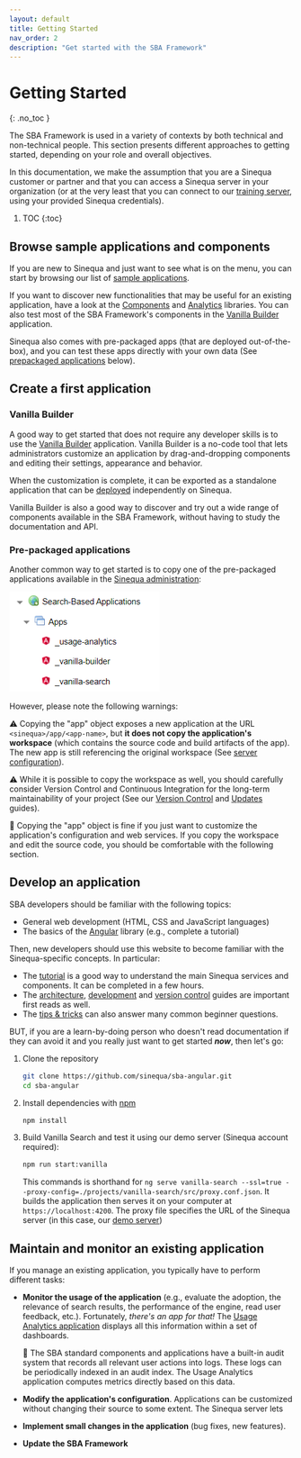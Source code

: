 ```yaml
---
layout: default
title: Getting Started
nav_order: 2
description: "Get started with the SBA Framework"
---
```


# Getting Started
{: .no_toc }

The SBA Framework is used in a variety of contexts by both technical and non-technical people. This section presents different approaches to getting started, depending on your role and overall objectives.

In this documentation, we make the assumption that you are a Sinequa customer or partner and that you can access a Sinequa server in your organization (or at the very least that you can connect to our [training server](https://vm-su-sba.sinequa.com:13343), using your provided Sinequa credentials).

1. TOC
{:toc}

## Browse sample applications and components

If you are new to Sinequa and just want to see what is on the menu, you can start by browsing our list of [sample applications](apps/apps.html).

If you want to discover new functionalities that may be useful for an existing application, have a look at the [Components](libraries/components/components.html) and [Analytics](libraries/analytics/analytics.html) libraries. You can also test most of the SBA Framework's components in the [Vanilla Builder](#vanilla-builder) application.

Sinequa also comes with pre-packaged apps (that are deployed out-of-the-box), and you can test these apps directly with your own data (See [prepackaged applications](#pre-packaged-applications) below).

## Create a first application

### Vanilla Builder

A good way to get started that does not require any developer skills is to use the [Vanilla Builder](apps/5-vanilla-builder.html) application. Vanilla Builder is a no-code tool that lets administrators customize an application by drag-and-dropping components and editing their settings, appearance and behavior.

When the customization is complete, it can be exported as a standalone application that can be [deployed](guides/4-deployment.html) independently on Sinequa.

Vanilla Builder is also a good way to discover and try out a wide range of components available in the SBA Framework, without having to study the documentation and API.

### Pre-packaged applications

Another common way to get started is to copy one of the pre-packaged applications available in the [Sinequa administration](guides/2-server-config.html):

![Prepackaged applications](assets/gettingstarted/prepackaged-apps.png)

However, please note the following warnings:

⚠️ Copying the "app" object exposes a new application at the URL `<sinequa>/app/<app-name>`, but **it does not copy the application's workspace** (which contains the source code and build artifacts of the app). The new app is still referencing the original workspace (See [server configuration](guides/2-server-config.html)).

⚠️ While it is possible to copy the workspace as well, you should carefully consider Version Control and Continuous Integration for the long-term maintainability of your project (See our [Version Control](guides/5-version-control.html) and [Updates](guides/6-updates.html) guides).

📝 Copying the "app" object is fine if you just want to customize the application's configuration and web services. If you copy the workspace and edit the source code, you should be comfortable with the following section.

## Develop an application

SBA developers should be familiar with the following topics:

- General web development (HTML, CSS and JavaScript languages)
- The basics of the [Angular](https://angular.io/tutorial) library (e.g., complete a tutorial)

Then, new developers should use this website to become familiar with the Sinequa-specific concepts. In particular:

- The [tutorial](tutorial/tutorial.html) is a good way to understand the main Sinequa services and components. It can be completed in a few hours.
- The [architecture](guides/1-architecture.html), [development](guides/3-development.html) and [version control](guides/5-version-control.html) guides are important first reads as well.
- The [tips & tricks](tipstricks/tipstricks.html) can also answer many common beginner questions.

BUT, if you are a learn-by-doing person who doesn't read documentation if they can avoid it and you really just want to get started ***now***, then let's go:

1. Clone the repository

    ```bash
    git clone https://github.com/sinequa/sba-angular.git
    cd sba-angular
    ```

2. Install dependencies with [npm](https://www.npmjs.com/)

    ```bash
    npm install
    ```

3. Build Vanilla Search and test it using our demo server (Sinequa account required):

    ```bash
    npm run start:vanilla
    ```

    This commands is shorthand for `ng serve vanilla-search --ssl=true --proxy-config=./projects/vanilla-search/src/proxy.conf.json`. It builds the application then serves it on your computer at `https://localhost:4200`. The proxy file specifies the URL of the Sinequa server (in this case, our [demo server](https://vm-su-sba.sinequa.com:13343))

## Maintain and monitor an existing application

If you manage an existing application, you typically have to perform different tasks:

- **Monitor the usage of the application** (e.g., evaluate the adoption, the relevance of search results, the performance of the engine, read user feedback, etc.). Fortunately, *there's an app for that!* The [Usage Analytics application](apps/4-usage-analytics.html) displays all this information within a set of dashboards.

  📝 The SBA standard components and applications have a built-in audit system that records all relevant user actions into logs. These logs can be periodically indexed in an audit index. The Usage Analytics application computes metrics directly based on this data.

- **Modify the application's configuration**. Applications can be customized without changing their source to some extent. The Sinequa server lets

- **Implement small changes in the application** (bug fixes, new features).

- **Update the SBA Framework**
